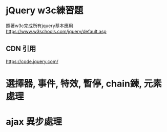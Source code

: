# jQuery w3c練習題
照著w3c完成所有jquery基本應用
https://www.w3schools.com/jquery/default.asp

## CDN 引用
https://code.jquery.com/

# 選擇器, 事件, 特效, 暫停, chain鍊, 元素處理

# ajax 異步處理
